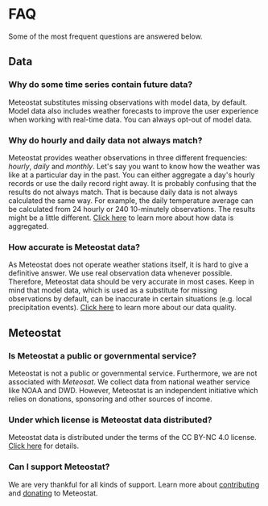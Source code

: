 # FAQ

Some of the most frequent questions are answered below.

## Data

### Why do some time series contain future data?

Meteostat substitutes missing observations with model data, by default. Model data also includes weather forecasts to improve the user experience when working with real-time data. You can always opt-out of model data.

### Why do hourly and daily data not always match?

Meteostat provides weather observations in three different frequencies: _hourly_, _daily_ and _monthly_. Let's say you want to know how the weather was like at a particular day in the past. You can either aggregate a day's hourly records or use the daily record right away. It is probably confusing that the results do not always match. That is because daily data is not always calculated the same way. For example, the daily temperature average can be calculated from 24 hourly or 240 10-minutely observations. The results might be a little different. [Click here](/quality.html#aggregation-methods) to learn more about how data is aggregated.

### How accurate is Meteostat data?

As Meteostat does not operate weather stations itself, it is hard to give a definitive answer. We use real observation data whenever possible. Therefore, Meteostat data should be very accurate in most cases. Keep in mind that model data, which is used as a substitute for missing observations by default, can be inaccurate in certain situations (e.g. local precipitation events). [Click here](/quality) to learn more about our data quality.

## Meteostat

### Is Meteostat a public or governmental service?

Meteostat is not a public or governmental service. Furthermore, we are not associated with _Meteosat_. We collect data from national weather service like NOAA and DWD. However, Meteostat is an independent initiative which relies on donations, sponsoring and other sources of income.

### Under which license is Meteostat data distributed?

Meteostat data is distributed under the terms of the CC BY-NC 4.0 license. [Click here](/terms) for details.

### Can I support Meteostat?

We are very thankful for all kinds of support. Learn more about [contributing](/contribute) and [donating](/donate) to Meteostat.
